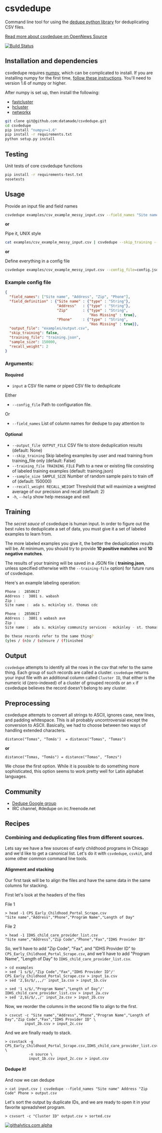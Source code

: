 # csvdedupe

Command line tool for using the [dedupe python library](https://github.com/open-city/dedupe/) for deduplicating CSV files.

[Read more about csvdedupe on OpenNews Source](http://source.mozillaopennews.org/en-US/articles/introducing-cvsdedupe/)

[![Build Status](https://travis-ci.org/datamade/csvdedupe.png?branch=master)](https://travis-ci.org/datamade/csvdedupe)

## Installation and dependencies

csvdedupe requires [numpy](http://numpy.scipy.org/), which can be complicated to install. 
If you are installing numpy for the first time, 
[follow these instructions](http://docs.scipy.org/doc/numpy/user/install.html). You'll need to version 1.6 of numpy or higher.

After numpy is set up, then install the following:
* [fastcluster](http://math.stanford.edu/~muellner/fastcluster.html)
* [hcluster](http://code.google.com/p/scipy-cluster/)
* [networkx](http://networkx.github.com/)

```bash
git clone git@github.com:datamade/csvdedupe.git
cd csvdedupe
pip install "numpy>=1.6"
pip install -r requirements.txt
python setup.py install
```

## Testing

Unit tests of core csvdedupe functions
```bash
pip install -r requirements-test.txt
nosetests
```

## Usage

Provide an input file and field names
```bash
csvdedupe examples/csv_example_messy_input.csv --field_names "Site name" Address Zip Phone --output_file output.txt
```

__or__

Pipe it, UNIX style
```bash
cat examples/csv_example_messy_input.csv | csvdedupe --skip_training --field_names "Site name" Address Zip Phone > output.txt
```

__or__

Define everything in a config file
```bash
csvdedupe examples/csv_example_messy_input.csv --config_file=config.json
```

### Example config file

```json
{
  "field_names": ["Site name", "Address", "Zip", "Phone"],
  "field_definition" : {"Site name" : {"type" : "String"},
                        "Address"   : {"type" : "String"},
                        "Zip"       : {"type" : "String",
                                       "Has Missing" : true},
                        "Phone"     : {"type" : "String",
                                       "Has Missing" : true}},
  "output_file": "examples/output.csv",
  "skip_training": false,
  "training_file": "training.json",
  "sample_size": 150000,
  "recall_weight": 2
}
```

### Arguments:

#### Required

  * `input` a CSV file name or piped CSV file to deduplicate

Either
  * `--config_file` Path to configuration file.

Or
  * `--field_names` List of column names for dedupe to pay attention to

#### Optional
  * `--output_file OUTPUT_FILE`
                        CSV file to store deduplication results (default:
                        None)
  * `--skip_training`       Skip labeling examples by user and read training from
                        training_file only (default: False)
  * `--training_file TRAINING_FILE`
                        Path to a new or existing file consisting of labeled
                        training examples (default: training.json)
  * `--sample_size SAMPLE_SIZE`
                        Number of random sample pairs to train off of
                        (default: 150000)
  * `--recall_weight RECALL_WEIGHT`
                        Threshold that will maximize a weighted average of our
                        precision and recall (default: 2)
  * `-h`, `--help`            show help message and exit
 
## Training

The _secret sauce_ of csvdedupe is human input. In order to figure out the best rules to deduplicate a set of data, you must give it a set of labeled examples to learn from. 

The more labeled examples you give it, the better the deduplication results will be. At minimum, you should try to provide __10 positive matches__ and __10 negative matches__.

The results of your training will be saved in a JSON file ( __training.json__, unless specified otherwise with the `--training-file` option) for future runs of csvdedupe.

Here's an example labeling operation:

```bash
Phone :  2850617
Address :  3801 s. wabash
Zip :
Site name :  ada s. mckinley st. thomas cdc

Phone :  2850617
Address :  3801 s wabash ave
Zip :
Site name :  ada s. mckinley community services - mckinley - st. thomas

Do these records refer to the same thing?
(y)es / (n)o / (u)nsure / (f)inished
```

## Output
`csvdedupe` attempts to identify all the rows in the csv that refer to the same thing. Each group of
such records are called a cluster. `csvdedupe` returns your input file with an additional column called `Cluster ID`,
that either is the numeric id (zero-indexed) of a cluster of grouped records or an `x` if csvdedupe believes
the record doesn't belong to any cluster.


## Preprocessing
csvdedupe attempts to convert all strings to ASCII, ignores case, new lines, and padding whitespace. This is all
probably uncontroversial except the conversion to ASCII. Basically, we had to choose between two ways of handling
extended characters.

```
distance("Tomas", "Tomás')  = distance("Tomas", "Tomas")
```

__or__

```
distance("Tomas, "Tomás") = distance("Tomas", "Tomzs")
```

We chose the first option. While it is possible to do something more sophisticated, this option seems to work pretty well
for Latin alphabet languages.

## Community
* [Dedupe Google group](https://groups.google.com/forum/?fromgroups=#!forum/open-source-deduplication)
* IRC channel, #dedupe on irc.freenode.net

## Recipes

### Combining and deduplicating files from different sources.

Lets say we have a few sources of early childhood programs in Chicago and we'd like to get a canonical list. 
Let's do it with `csvdedupe`, `csvkit`, and some other common command line tools.

#### Alignment and stacking
Our first task will be to align the files and have the same data in the same columns for stacking.

First let's look at the headers of the files

File 1
```console
> head -1 CPS_Early_Childhood_Portal_Scrape.csv
"Site name","Address","Phone","Program Name","Length of Day"
```

File 2
```console
> head -1 IDHS_child_care_provider_list.csv
"Site name","Address","Zip Code","Phone","Fax","IDHS Provider ID"
```

So, we'll have to add "Zip Code", "Fax", and "IDHS Provider ID" 
to ```CPS_Early_Childhood_Portal_Scrape.csv```, and we'll have to add "Program Name", 
"Length of Day" to ```IDHS_child_care_provider_list.csv```.

```console
> cd examples
> sed '1 s/$/,"Zip Code","Fax","IDHS Provider ID"/' CPS_Early_Childhood_Portal_Scrape.csv > input_1a.csv
> sed '2,$s/$/,,,/' input_1a.csv > input_1b.csv
```

```console
> sed '1 s/$/,"Program Name","Length of Day"/' IDHS_child_care_provider_list.csv > input_2a.csv
> sed '2,$s/$/,,/' input_2a.csv > input_2b.csv
```

Now, we reorder the columns in the second file to align to the first.

```console
> csvcut -c "Site name","Address","Phone","Program Name","Length of Day","Zip Code","Fax","IDHS Provider ID" \
         input_2b.csv > input_2c.csv
```

And we are finally ready to stack.

```console
> csvstack -g CPS_Early_Childhood_Portal_Scrape.csv,IDHS_child_care_provider_list.csv \
           -n source \
           input_1b.csv input_2c.csv > input.csv
```

#### Dedupe it!
And now we can dedupe

```console
> cat input.csv | csvdedupe --field_names "Site name" Address "Zip Code" Phone > output.csv
```

Let's sort the output by duplicate IDs, and we are ready to open it in your favorite spreadsheet program.

```console
> csvsort -c "Cluster ID" output.csv > sorted.csv
```

[![githalytics.com alpha](https://cruel-carlota.pagodabox.com/88cda639ab635a100d23de5948ffbef5 "githalytics.com")](http://githalytics.com/datamade/csvdedupe)
